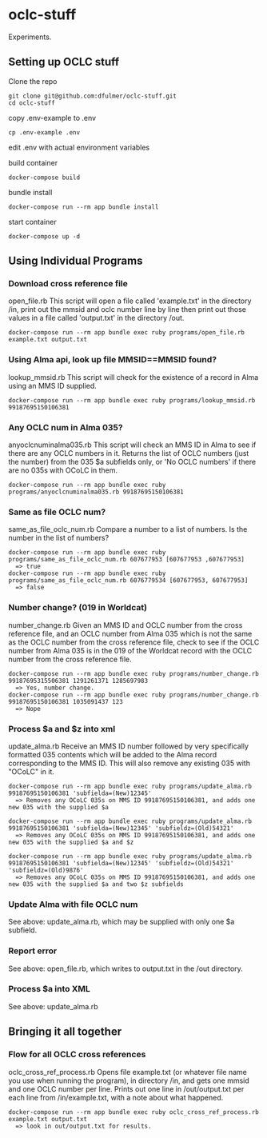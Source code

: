 # oclc-stuff
Experiments.

## Setting up OCLC stuff

Clone the repo

```
git clone git@github.com:dfulmer/oclc-stuff.git
cd oclc-stuff
```

copy .env-example to .env

```
cp .env-example .env
```

edit .env with actual environment variables

build container
```
docker-compose build
```

bundle install
```
docker-compose run --rm app bundle install
```

start container
```
docker-compose up -d
```

## Using Individual Programs

### Download cross reference file
open_file.rb
This script will open a file called 'example.txt' in the directory /in, print out the mmsid and oclc number line by line then print out those values in a file called 'output.txt' in the directory /out.
```
docker-compose run --rm app bundle exec ruby programs/open_file.rb example.txt output.txt
```

### Using Alma api, look up file MMSID==MMSID found?
lookup_mmsid.rb
This script will check for the existence of a record in Alma using an MMS ID supplied.
```
docker-compose run --rm app bundle exec ruby programs/lookup_mmsid.rb 99187695150106381
```

### Any OCLC num in Alma 035?
anyoclcnuminalma035.rb
This script will check an MMS ID in Alma to see if there are any OCLC numbers in it. Returns the list of OCLC numbers (just the number) from the 035 $a subfields only, or 'No OCLC numbers' if there are no 035s with OCoLC in them.
```
docker-compose run --rm app bundle exec ruby programs/anyoclcnuminalma035.rb 99187695150106381
```
### Same as file OCLC num?
same_as_file_oclc_num.rb
Compare a number to a list of numbers. Is the number in the list of numbers?
```
docker-compose run --rm app bundle exec ruby programs/same_as_file_oclc_num.rb 607677953 [607677953 ,607677953]
  => true
docker-compose run --rm app bundle exec ruby programs/same_as_file_oclc_num.rb 6076779534 [607677953, 607677953]
  => false
```

### Number change? (019 in Worldcat)
number_change.rb
Given an MMS ID and OCLC number from the cross reference file,
and an OCLC number from Alma 035 which is not the same as the OCLC number from the cross reference file,
check to see if the OCLC number from Alma 035 is in the 019 of the Worldcat record with the OCLC number from the cross reference file.
```
docker-compose run --rm app bundle exec ruby programs/number_change.rb 99187695315506381 1291261371 1285697983
  => Yes, number change.
docker-compose run --rm app bundle exec ruby programs/number_change.rb 99187695150106381 1035091437 123
  => Nope
```

### Process $a and $z into xml
update_alma.rb
Receive an MMS ID number followed by very specifically formatted 035 contents which will be added to the Alma record corresponding to the MMS ID.
This will also remove any existing 035 with "OCoLC" in it.
```
docker-compose run --rm app bundle exec ruby programs/update_alma.rb 99187695150106381 'subfielda=(New)12345'
  => Removes any OCoLC 035s on MMS ID 99187695150106381, and adds one new 035 with the supplied $a

docker-compose run --rm app bundle exec ruby programs/update_alma.rb 99187695150106381 'subfielda=(New)12345' 'subfieldz=(Old)54321'
  => Removes any OCoLC 035s on MMS ID 99187695150106381, and adds one new 035 with the supplied $a and $z

docker-compose run --rm app bundle exec ruby programs/update_alma.rb 99187695150106381 'subfielda=(New)12345' 'subfieldz=(Old)54321' 'subfieldz=(Old)9876'
  => Removes any OCoLC 035s on MMS ID 99187695150106381, and adds one new 035 with the supplied $a and two $z subfields
```

### Update Alma with file OCLC num
See above: update_alma.rb, which may be supplied with only one $a subfield.

### Report error
See above: open_file.rb, which writes to output.txt in the /out directory.

### Process $a into XML
See above: update_alma.rb


## Bringing it all together

### Flow for all OCLC cross references
oclc_cross_ref_process.rb
Opens file example.txt (or whatever file name you use when running the program), in directory /in, and gets one mmsid and one OCLC number per line.
Prints out one line in /out/output.txt per each line from /in/example.txt, with a note about what happened.
```
docker-compose run --rm app bundle exec ruby oclc_cross_ref_process.rb example.txt output.txt
  => look in out/output.txt for results.
```